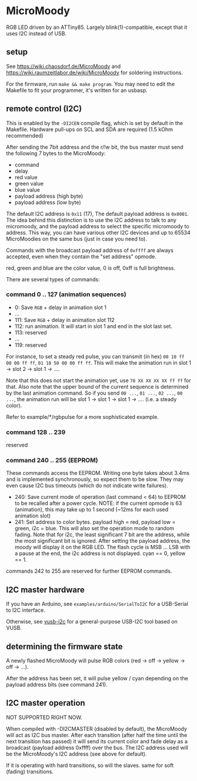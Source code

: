 # MicroMoody

RGB LED driven by an ATTiny85. Largely blink(1)-compatible, except that it uses
I2C instead of USB.

## setup

See <https://wiki.chaosdorf.de/MicroMoody> and
<https://wiki.raumzeitlabor.de/wiki/MicroMoody> for soldering instructions.

For the firmware, run `make && make program`. You may need to edit the
Makefile to fit your programmer, it's written for an usbasp.

## remote control (I2C)

This is enabled by the `-DI2CEN` compile flag, which is set by default in the
Makefile. Hardware pull-ups on SCL and SDA are required (1.5 kOhm recommended)

After sending the 7bit address and the r/!w bit,
the bus master must send the following 7 bytes to the MicroMoody:

* command
* delay
* red value
* green value
* blue value
* payload address (high byte)
* payload address (low byte)

The default I2C address is `0x11` (17),
The default payload address is `0x0001`. The idea behind this distinction is
to use the I2C address to talk to any micromoody, and the payload address to
select the specific micromoody to address. This way, you can have various
other I2C devices and up to 65534 MicroMoodies on the same bus
(just in case you need to).

Commands with the broadcast payload address of `0xffff` are always accepted,
even when they contain the "set address" opmode.

red, green and blue are the color value, 0 is off, 0xff is full brightness.

There are several types of commands:

### command 0 .. 127 (animation sequences)

*  0: Save `RGB` + delay in animation slot 1
* ...
* 111: Save `RGB` + delay in animation slot 112
* 112: run animation. It will start in slot 1 and end in the slot last set.
* 113: reserved
* ...
* 119: reserved

For instance, to set a steady red pulse, you can transmit (in hex)
`00 10 ff 00 00 ff ff`, `01 10 50 00 00 ff ff`. This will make the animation
run in slot 1 -> slot 2 -> slot 1 -> ....

Note that this does not start the animation yet, use `70 XX XX XX XX ff ff`
for that. Also note that the upper bound of the current sequence is
determined by the last animation command. So if you send `00 ...`,
`01 ...`, `02 ...`, `00 ...`, the animation run will be
slot 1 -> slot 1 -> slot 1 -> .... (i.e. a steady color).

Refer to example/\*/rgbpulse for a more sophisticated example.


### command 128 .. 239

reserved


### command 240 .. 255 (EEPROM)

These commands access the EEPROM. Writing one byte takes about 3.4ms and is
implemented synchronously, so expect them to be slow. They may even cause I2C
bus timeouts (which do not indicate write failures).

* 240: Save current mode of operation (last command &lt; 64) to EEPROM to be
       recalled after a power cycle. NOTE: if the current opmode is 63
       (animation), this may take up to 1 second (~12ms for each used animation
       slot)
* 241: Set address to color bytes. payload high = red, payload low = green,
       i2c = blue. This will also set the operation mode to random fading.
       Note that for i2c, the least significant 7 bit are the address, while
       the most significant bit is ignored.
       After setting the payload address, the moody will display it on the RGB
       LED.  The flash cycle is MSB ... LSB with a pause at the end, the i2c
       address is not displayed. cyan == 0, yellow == 1.

commands 242 to 255 are reserved for further EEPROM commands.

## I2C master hardware

If you have an Arduino, see `examples/arduino/SerialToI2C` for a USB-Serial
to I2C interface.

Otherwise, see [vusb-i2c](https://github.com/derf/vusb-i2c) for a
general-purpose USB-I2C tool based on VUSB.

## determining the firmware state

A newly flashed MicroMoody will pulse RGB colors (red -> off -> yellow -> off
-> ...).

After the address has been set, it will pulse yellow / cyan depending on the
payload address bits (see command 241).


## I2C master operation

NOT SUPPORTED RIGHT NOW.

When compiled with -DI2CMASTER (disabled by default), the MicroMoody will act
as I2C bus master. After each transition (after half the time until the next
transition has passed) it will send its current color and fade delay as a
broadcast (payload address 0xffff) over the bus. The I2C address used will be
the MicroMoody's I2C address (see above for default).

If it is operating with hard transitions, so will the slaves. same for soft
(fading) transitions.
